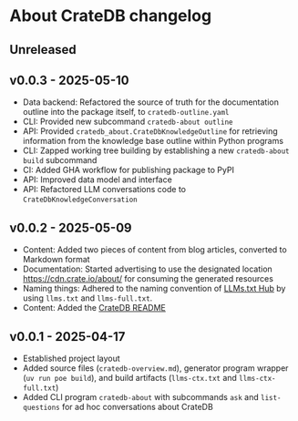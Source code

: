 # About CrateDB changelog

## Unreleased

## v0.0.3 - 2025-05-10
- Data backend: Refactored the source of truth for the documentation outline
  into the package itself, to `cratedb-outline.yaml`
- CLI: Provided new subcommand `cratedb-about outline`
- API: Provided `cratedb_about.CrateDbKnowledgeOutline` for retrieving
  information from the knowledge base outline within Python programs
- CLI: Zapped working tree building by establishing a new `cratedb-about build`
  subcommand
- CI: Added GHA workflow for publishing package to PyPI
- API: Improved data model and interface
- API: Refactored LLM conversations code to `CrateDbKnowledgeConversation`

## v0.0.2 - 2025-05-09
- Content: Added two pieces of content from blog articles, converted to Markdown format
- Documentation: Started advertising to use the designated location
  https://cdn.crate.io/about/ for consuming the generated resources
- Naming things: Adhered to the naming convention of [LLMs.txt Hub]
  by using `llms.txt` and `llms-full.txt`.
- Content: Added the [CrateDB README]

## v0.0.1 - 2025-04-17
- Established project layout
- Added source files (`cratedb-overview.md`), generator program wrapper
  (`uv run poe build`), and build artifacts (`llms-ctx.txt` and `llms-ctx-full.txt`)
- Added CLI program `cratedb-about` with subcommands `ask` and `list-questions`
  for ad hoc conversations about CrateDB


[CrateDB README]: https://github.com/crate/crate/blob/master/README.rst
[LLMs.txt Hub]: https://llmtxt.dev/hub

